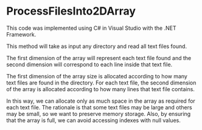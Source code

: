 # ProcessFilesInto2DArray

This code was implemented using C# in Visual Studio with the .NET Framework.

This method will take as input any directory and read all text files found. 

The first dimension of the array will represent each text file found and the second dimension will correspond to each line inside that text file. 

The first dimension of the array size is allocated according to how many text files are found in the directory. For each text file, the second dimension of the array is allocated according to how many lines that text file contains. 

In this way, we can allocate only as much space in the array as required for each text file. The rationale is that some text files may be large and others may be small, so we want to preserve memory storage. Also, by ensuring that the array is full, we can avoid accessing indexes with null values.
